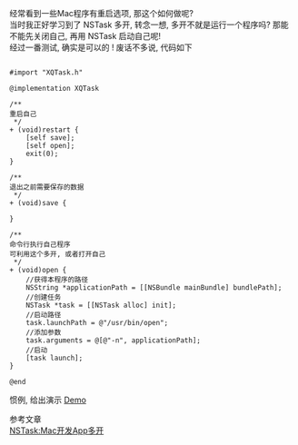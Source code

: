 经常看到一些Mac程序有重启选项, 那这个如何做呢?  
当时我正好学习到了 NSTask 多开, 转念一想, 多开不就是运行一个程序吗? 那能不能先关闭自己, 再用 NSTask 启动自己呢!   
经过一番测试, 确实是可以的 ! 废话不多说, 代码如下  

```object-c

#import "XQTask.h"

@implementation XQTask

/**
重启自己
 */
+ (void)restart {
    [self save];
    [self open];
    exit(0);
}

/**
退出之前需要保存的数据
 */
+ (void)save {

}

/**
命令行执行自己程序
可利用这个多开, 或者打开自己
 */
+ (void)open {
    //获得本程序的路径
    NSString *applicationPath = [[NSBundle mainBundle] bundlePath];
    //创建任务
    NSTask *task = [[NSTask alloc] init];
    //启动路径
    task.launchPath = @"/usr/bin/open";
    //添加参数
    task.arguments = @[@"-n", applicationPath];
    //启动
    [task launch];
}

@end

```


惯例, 给出演示 [Demo](https://github.com/SyKingW/XQMacMultipleAndResetApp)

参考文章   
[NSTask:Mac开发App多开](https://blog.csdn.net/weixin_33910759/article/details/87593813)

